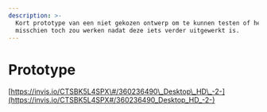 ```yaml
---
description: >-
  Kort prototype van een niet gekozen ontwerp om te kunnen testen of het concept
  misschien toch zou werken nadat deze iets verder uitgewerkt is.
---
```


# Prototype

[https://invis.io/CTSBK5L4SPX\#/360236490\_Desktop\_HD\_-2-](https://invis.io/CTSBK5L4SPX#/360236490_Desktop_HD_-2-)


